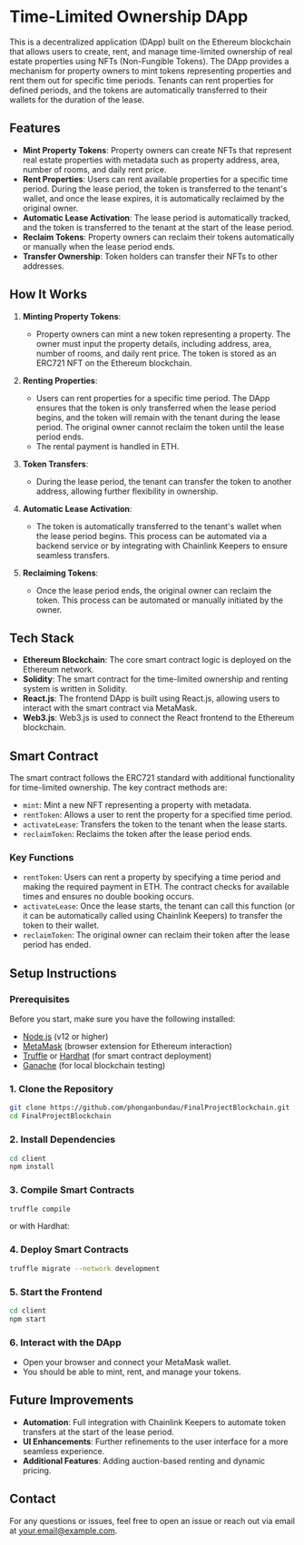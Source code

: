 
# Time-Limited Ownership DApp

This is a decentralized application (DApp) built on the Ethereum blockchain that allows users to create, rent, and manage time-limited ownership of real estate properties using NFTs (Non-Fungible Tokens). The DApp provides a mechanism for property owners to mint tokens representing properties and rent them out for specific time periods. Tenants can rent properties for defined periods, and the tokens are automatically transferred to their wallets for the duration of the lease.

## Features

- **Mint Property Tokens**: Property owners can create NFTs that represent real estate properties with metadata such as property address, area, number of rooms, and daily rent price.
- **Rent Properties**: Users can rent available properties for a specific time period. During the lease period, the token is transferred to the tenant's wallet, and once the lease expires, it is automatically reclaimed by the original owner.
- **Automatic Lease Activation**: The lease period is automatically tracked, and the token is transferred to the tenant at the start of the lease period.
- **Reclaim Tokens**: Property owners can reclaim their tokens automatically or manually when the lease period ends.
- **Transfer Ownership**: Token holders can transfer their NFTs to other addresses.

## How It Works

1. **Minting Property Tokens**: 
   - Property owners can mint a new token representing a property. The owner must input the property details, including address, area, number of rooms, and daily rent price. The token is stored as an ERC721 NFT on the Ethereum blockchain.

2. **Renting Properties**:
   - Users can rent properties for a specific time period. The DApp ensures that the token is only transferred when the lease period begins, and the token will remain with the tenant during the lease period. The original owner cannot reclaim the token until the lease period ends.
   - The rental payment is handled in ETH.

3. **Token Transfers**:
   - During the lease period, the tenant can transfer the token to another address, allowing further flexibility in ownership.

4. **Automatic Lease Activation**:
   - The token is automatically transferred to the tenant's wallet when the lease period begins. This process can be automated via a backend service or by integrating with Chainlink Keepers to ensure seamless transfers.

5. **Reclaiming Tokens**:
   - Once the lease period ends, the original owner can reclaim the token. This process can be automated or manually initiated by the owner.

## Tech Stack

- **Ethereum Blockchain**: The core smart contract logic is deployed on the Ethereum network.
- **Solidity**: The smart contract for the time-limited ownership and renting system is written in Solidity.
- **React.js**: The frontend DApp is built using React.js, allowing users to interact with the smart contract via MetaMask.
- **Web3.js**: Web3.js is used to connect the React frontend to the Ethereum blockchain.

## Smart Contract

The smart contract follows the ERC721 standard with additional functionality for time-limited ownership. The key contract methods are:

- `mint`: Mint a new NFT representing a property with metadata.
- `rentToken`: Allows a user to rent the property for a specified time period.
- `activateLease`: Transfers the token to the tenant when the lease starts.
- `reclaimToken`: Reclaims the token after the lease period ends.

### Key Functions

- `rentToken`: Users can rent a property by specifying a time period and making the required payment in ETH. The contract checks for available times and ensures no double booking occurs.
- `activateLease`: Once the lease starts, the tenant can call this function (or it can be automatically called using Chainlink Keepers) to transfer the token to their wallet.
- `reclaimToken`: The original owner can reclaim their token after the lease period has ended.

## Setup Instructions

### Prerequisites

Before you start, make sure you have the following installed:

- [Node.js](https://nodejs.org/en/) (v12 or higher)
- [MetaMask](https://metamask.io/) (browser extension for Ethereum interaction)
- [Truffle](https://www.trufflesuite.com/truffle) or [Hardhat](https://hardhat.org/) (for smart contract deployment)
- [Ganache](https://www.trufflesuite.com/ganache) (for local blockchain testing)

### 1. Clone the Repository

```bash
git clone https://github.com/phonganbundau/FinalProjectBlockchain.git
cd FinalProjectBlockchain
```

### 2. Install Dependencies

```bash
cd client
npm install
```

### 3. Compile Smart Contracts

```bash
truffle compile
```

or with Hardhat:


### 4. Deploy Smart Contracts

```bash
truffle migrate --network development
```


### 5. Start the Frontend

```bash
cd client
npm start
```

### 6. Interact with the DApp

- Open your browser and connect your MetaMask wallet.
- You should be able to mint, rent, and manage your tokens.

## Future Improvements

- **Automation**: Full integration with Chainlink Keepers to automate token transfers at the start of the lease period.
- **UI Enhancements**: Further refinements to the user interface for a more seamless experience.
- **Additional Features**: Adding auction-based renting and dynamic pricing.


## Contact

For any questions or issues, feel free to open an issue or reach out via email at [your.email@example.com](mailto:your.email@example.com).
